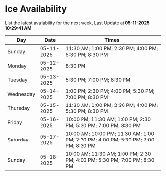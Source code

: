 # Ice Availability

List the latest availability for the next week, Last Update at **05-11-2025 10:29:41 AM**

| Day         | Date        | Times       |
| ----------- | ----------- | ----------- |
|Sunday|05-11-2025|11:30 AM; 1:00 PM; 2:30 PM; 4:00 PM; 5:30 PM; 8:30 PM|
|Monday|05-12-2025|8:30 PM|
|Tuesday|05-13-2025|5:30 PM; 7:00 PM; 8:30 PM|
|Wednesday|05-14-2025|1:00 PM; 2:30 PM; 4:00 PM; 5:30 PM; 7:00 PM; 8:30 PM|
|Thursday|05-15-2025|11:30 AM; 1:00 PM; 2:30 PM; 4:00 PM; 5:30 PM; 8:30 PM|
|Friday|05-16-2025|10:00 PM; 11:30 AM; 1:00 PM; 2:30 PM; 5:30 PM; 7:00 PM; 8:30 PM|
|Saturday|05-17-2025|10:00 AM; 10:00 PM; 11:30 AM; 1:00 PM; 2:30 PM; 4:00 PM; 5:30 PM; 7:00 PM; 8:30 PM|
|Sunday|05-18-2025|10:00 AM; 11:30 AM; 1:00 PM; 2:30 PM; 4:00 PM; 5:30 PM; 7:00 PM; 8:30 PM|
